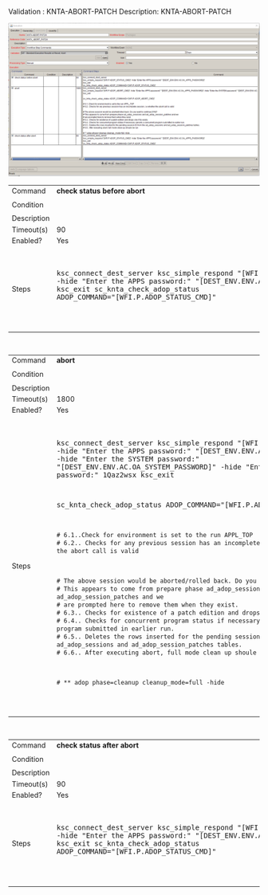 
Validation : KNTA-ABORT-PATCH
Description: KNTA-ABORT-PATCH
  
<img src="./KNTA-ABORT-PATCH.PNG" width=800/>

<br>
<table>
<tr><td>Command</td><td><b>check status before abort</b></td></tr>
<tr><td>Condition</td><td><pre></pre></td></tr>
<tr><td>Description</td><td></td></tr>
<tr><td>Timeout(s)</td><td>90</td></tr>
<tr><td>Enabled?</td><td>Yes</td></tr>
<tr><td>Steps</td>
<td><pre>

ksc_connect_dest_server
ksc_simple_respond "[WFI.P.ADOP_STATUS_CMD]" -hide "Enter the APPS password:" "[DEST_ENV.ENV.AC.OA_APPS_PASSWORD]"
ksc_exit
sc_knta_check_adop_status ADOP_COMMAND="[WFI.P.ADOP_STATUS_CMD]"

</pre></td></tr>
</table>


<br>
<table>
<tr><td>Command</td><td><b>abort</b></td></tr>
<tr><td>Condition</td><td><pre></pre></td></tr>
<tr><td>Description</td><td></td></tr>
<tr><td>Timeout(s)</td><td>1800</td></tr>
<tr><td>Enabled?</td><td>Yes</td></tr>
<tr><td>Steps</td>
<td><pre>

ksc_connect_dest_server
ksc_simple_respond "[WFI.P.ADOP_ABORT_CMD]" -hide "Enter the APPS password:" "[DEST_ENV.ENV.AC.OA_APPS_PASSWORD]" -hide "Enter the SYSTEM password:" "[DEST_ENV.ENV.AC.OA_SYSTEM_PASSWORD]" -hide "Enter the WLSADMIN password:" 1Qaz2wsx
ksc_exit

sc_knta_check_adop_status ADOP_COMMAND="[WFI.P.ADOP_ABORT_CMD]"

```# 6.1..Check for environment is set to the run APPL_TOP```
```# 6.2.. Checks for any previous session has an incomplete session, i.e whether the abort call is valid```

```# The above session would be aborted/rolled back. Do you want to continue [Y/N]?```
```# This appears to come from prepare phase ad_adop_sessions and ad_adop_session_patches and we```
```# are prompted here to remove them when they exist.  ```
```# 6.3.. Checks for existence of a patch edition and drops one if its exists.```
```# 6.4.. Checks for concurrent program status if necessary cancels a concurrent program submitted in earlier run.```
```# 6.5.. Deletes the rows inserted for the pending session ID from the ad_adop_sessions and ad_adop_session_patches tables.```
```# 6.6.. After executing abort, full mode clean up shoule be run```

```# ** adop phase=cleanup cleanup_mode=full -hide```

</pre></td></tr>
</table>
<br>
<table>
<tr><td>Command</td><td><b>check status after abort</b></td></tr>
<tr><td>Condition</td><td><pre></pre></td></tr>
<tr><td>Description</td><td></td></tr>
<tr><td>Timeout(s)</td><td>90</td></tr>
<tr><td>Enabled?</td><td>Yes</td></tr>
<tr><td>Steps</td>
<td><pre>

ksc_connect_dest_server
ksc_simple_respond "[WFI.P.ADOP_STATUS_CMD]" -hide "Enter the APPS password:" "[DEST_ENV.ENV.AC.OA_APPS_PASSWORD]"
ksc_exit
sc_knta_check_adop_status ADOP_COMMAND="[WFI.P.ADOP_STATUS_CMD]"

</pre></td></tr>
</table>